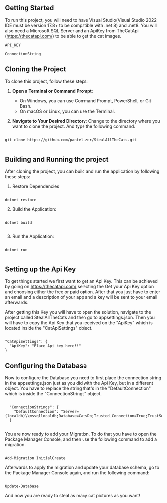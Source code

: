 
## Getting Started

To run this project, you will need to have Visual Studio(Visual Studio 2022 IDE must be version 17.8+ to be compatible with .net 8) and .net8. You will also need a Microsoft SQL Server and an ApiKey from TheCatApi (https://thecatapi.com/) to be able to get the cat images.

`API_KEY`

`ConnectionString`


## Cloning the Project

To clone this project, follow these steps:

1. **Open a Terminal or Command Prompt**:
   - On Windows, you can use Command Prompt, PowerShell, or Git Bash.
   - On macOS or Linux, you can use the Terminal.

2. **Navigate to Your Desired Directory**:
   Change to the directory where you want to clone the project. And type the following command.

```

git clone https://github.com/pantelizer/StealAllTheCats.git


```
   


## Building and Running the project

After cloning the project, you can build and run the application by following these steps:

1. Restore Dependencies

```

dotnet restore

```

2. Build the Application:

```

dotnet build


```
3. Run the Application:

```

dotnet run


```

## Setting up the Api Key

To get things started we first want to get an Api Key. This can be achieved by going on https://thecatapi.com/ selecting the Get your Api Key option and choosing either the free or paid option. After that you just have to enter an email and a description of your app and a key will be sent to your email afterwards.


After getting this Key you will have to open the solution, navigate to the project called StealAllTheCats and then go to appsettings.json. Then you will have to copy the Api Key that you received on the "ApiKey" which is located inside the "CatApiSettings" object.

```

"CatApiSettings": {
  "ApiKey": "Place Api key here!!"
}

```



## Configuring the Database


Now to configure the Database you need to first place the connection string in the appsettings.json just as you did with the Api Key, but in a different object. You have to replace the string that's in the "DefaultConnection" which is inside the "ConnectionStrings" object.

```

  "ConnectionStrings": {
    "DefaultConnection": "Server=(localdb)\\mssqllocaldb;Database=CatsDb;Trusted_Connection=True;TrustServerCertificate=True;"
  }


```

You are now ready to add your Migration. To do that you have to open the Package Manager Console, and then use the following command to add a migration.
```

Add-Migration InitialCreate

```


Afterwards to apply the migration and update your database schema, go to the Package Manager Console again, and run the following command:

```

Update-Database

```

And now you are ready to steal as many cat pictures as you want!